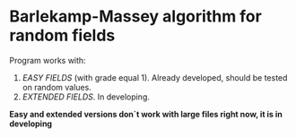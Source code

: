 # Barlekamp-Massey algorithm for random fields
Program works with:
1. *EASY FIELDS*  (with grade equal 1). Already developed, should be tested on random values.
2. *EXTENDED FIELDS*.     In developing.

**Easy and extended versions don`t work with large files right now, it is in developing**
